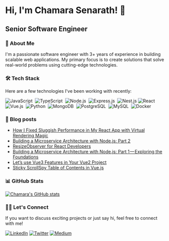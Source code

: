 

# Hi, I'm Chamara Senarath! 👋

## Senior Software Engineer

### 🚀 About Me

I'm a passionate software engineer with 3+ years of experience in building scalable web applications. My primary focus is to create solutions that solve real-world problems using cutting-edge technologies.

### 🛠️ Tech Stack

Here are a few technologies I've been working with recently:

![JavaScript](https://img.shields.io/badge/-JavaScript-05122A?style=flat&logo=javascript)&nbsp;
![TypeScript](https://img.shields.io/badge/-TypeScript-05122A?style=flat&logo=typescript)&nbsp;
![Node.js](https://img.shields.io/badge/-Node.js-05122A?style=flat&logo=node.js)&nbsp;
![Express.js](https://img.shields.io/badge/-Express.js-05122A?style=flat&logo=express)&nbsp;
![Nest.js](https://img.shields.io/badge/-Nest.js-05122A?style=flat&logo=nestjs)
![React](https://img.shields.io/badge/-React-05122A?style=flat&logo=react)&nbsp;
![Vue.js](https://img.shields.io/badge/-Vue.js-05122A?style=flat&logo=vue.js)&nbsp;
![Python](https://img.shields.io/badge/-Python-05122A?style=flat&logo=python)&nbsp;
![MongoDB](https://img.shields.io/badge/-MongoDB-05122A?style=flat&logo=mongodb)&nbsp;
![PostgreSQL](https://img.shields.io/badge/-PostgreSQL-05122A?style=flat&logo=postgresql)&nbsp;
![MySQL](https://img.shields.io/badge/-MySQL-05122A?style=flat&logo=mysql)&nbsp;
![Docker](https://img.shields.io/badge/-Docker-05122A?style=flat&logo=docker)&nbsp;


### 📝 Blog posts
<!-- BLOG-POST-LIST:START -->
- [How I Fixed Sluggish Performance in My React App with Virtual Rendering Magic](https://medium.com/@chamaraS/how-i-fixed-sluggish-performance-in-my-react-app-with-virtual-rendering-magic-a964af51feae?source=rss-c637e72c5493------2)
- [Building a Microservice Architecture with Node.js: Part 2](https://medium.com/@chamaraS/building-a-microservice-architecture-with-node-js-part-2-e7f4a28918b6?source=rss-c637e72c5493------2)
- [ResizeObserver for React Developers](https://medium.com/@chamaraS/resizeobserver-for-react-developers-a91df3608944?source=rss-c637e72c5493------2)
- [Building a Microservice Architecture with Node.js: Part 1 — Exploring the Foundations](https://medium.com/@chamaraS/building-a-microservice-architecture-with-node-js-part-1-exploring-the-foundations-f0049efe47b8?source=rss-c637e72c5493------2)
- [Let’s use Vue3 Features in Your Vue2 Project](https://medium.com/ascentic-technology/lets-use-vue3-features-in-your-vue2-project-f81a65ec5267?source=rss-c637e72c5493------2)
- [Sticky ScrollSpy Table of Contents in Vue.js](https://medium.com/ascentic-technology/sticky-scrollspy-table-of-contents-in-vue-js-73d2d6f0a1cd?source=rss-c637e72c5493------2)
<!-- BLOG-POST-LIST:END -->

### 📊 GitHub Stats

[![Chamara's GitHub stats](https://github-readme-stats.vercel.app/api?username=chamara-senarath&show_icons=true&theme=dracula)](https://github.com/anuraghazra/github-readme-stats)

### 🤝🏻 Let's Connect

If you want to discuss exciting projects or just say hi, feel free to connect with me!

[![LinkedIn](https://img.shields.io/badge/-LinkedIn-05122A?style=flat&logo=linkedin)](https://www.linkedin.com/in/chamarasenarath/)
[![Twitter](https://img.shields.io/badge/-Twitter-05122A?style=flat&logo=twitter)](https://twitter.com/Chamz_Jay)
[![Medium](https://img.shields.io/badge/-Medium-05122A?style=flat&logo=medium)](https://medium.com/@chamaraS)

